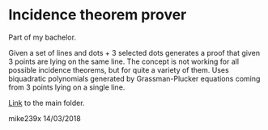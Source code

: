 # Incidence theorem prover

Part of my bachelor.

Given a set of lines and dots + 3 selected dots generates a proof that given
3 points are lying on the same line. The concept is not working for all
possible incidence theorems, but for quite a variety of them. Uses
biquadratic polynomials generated by Grassman-Plucker equations coming from
3 points lying on a single line.

[Link](http://mike239x.github.io/incidence-th-prover/prover) to the main folder.

mike239x 14/03/2018
